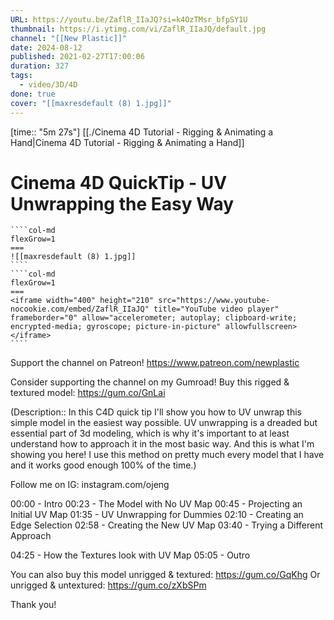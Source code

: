 ```yaml
---
URL: https://youtu.be/ZaflR_IIaJQ?si=k4OzTMsr_bfpSY1U
thumbnail: https://i.ytimg.com/vi/ZaflR_IIaJQ/default.jpg
channel: "[[New Plastic]]"
date: 2024-08-12
published: 2021-02-27T17:00:06
duration: 327
tags:
  - video/3D/4D
done: true
cover: "[[maxresdefault (8) 1.jpg]]"
---
```

[time:: "5m 27s"]
[[./Cinema 4D Tutorial - Rigging & Animating a Hand|Cinema 4D Tutorial - Rigging & Animating a Hand]]
# Cinema 4D QuickTip - UV Unwrapping the Easy Way
`````col
````col-md
flexGrow=1
===
![[maxresdefault (8) 1.jpg]]
````
````col-md
flexGrow=1
===
<iframe width="400" height="210" src="https://www.youtube-nocookie.com/embed/ZaflR_IIaJQ" title="YouTube video player" frameborder="0" allow="accelerometer; autoplay; clipboard-write; encrypted-media; gyroscope; picture-in-picture" allowfullscreen></iframe>
````
`````
Support the channel on Patreon! https://www.patreon.com/newplastic

Consider supporting the channel on my Gumroad!
Buy this rigged & textured model: https://gum.co/GnLai

(Description:: In this C4D quick tip I'll show you how to UV unwrap this simple model in the easiest way possible. UV unwrapping is a dreaded but essential part of 3d modeling, which is why it's important to at least understand how to approach it in the most basic way. And this is what I'm showing you here! I use this method on pretty much every model that I have and it works good enough 100% of the time.)

Follow me on IG: instagram.com/ojeng

00:00 - Intro
00:23 - The Model with No UV Map
00:45 - Projecting an Initial UV Map
01:35 - UV Unwrapping for Dummies
02:10 - Creating an Edge Selection
02:58 - Creating the New UV Map
03:40 - Trying a Different Approach

04:25 - How the Textures look with UV Map
05:05 - Outro


You can also buy this model unrigged & textured: https://gum.co/GqKhg
Or unrigged & untextured: https://gum.co/zXbSPm

Thank you!
